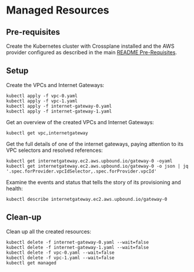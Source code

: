 # Managed Resources

## Pre-requisites

Create the Kubernetes cluster with Crossplane installed and the AWS provider
configured as described in the main [README
Pre-Requisites](../README.md#pre-requisites).

## Setup 
Create the VPCs and Internet Gateways:
```
kubectl apply -f vpc-0.yaml
kubectl apply -f vpc-1.yaml
kubectl apply -f internet-gateway-0.yaml
kubectl apply -f internet-gateway-1.yaml
```

Get an overview of the created VPCs and Internet Gateways:
```
kubectl get vpc,internetgateway
```

Get the full details of one of the internet gateways, paying attention to its
VPC selectors and resolved references:
```
kubectl get internetgateway.ec2.aws.upbound.io/gateway-0 -oyaml
kubectl get internetgateway.ec2.aws.upbound.io/gateway-0 -o json | jq '.spec.forProvider.vpcIdSelector,.spec.forProvider.vpcId'
```

Examine the events and status that tells the story of its provisioning and
health:
```
kubectl describe internetgateway.ec2.aws.upbound.io/gateway-0
```

## Clean-up

Clean up all the created resources:
```
kubectl delete -f internet-gateway-0.yaml --wait=false
kubectl delete -f internet-gateway-1.yaml --wait=false
kubectl delete -f vpc-0.yaml --wait=false
kubectl delete -f vpc-1.yaml --wait=false
kubectl get managed
```